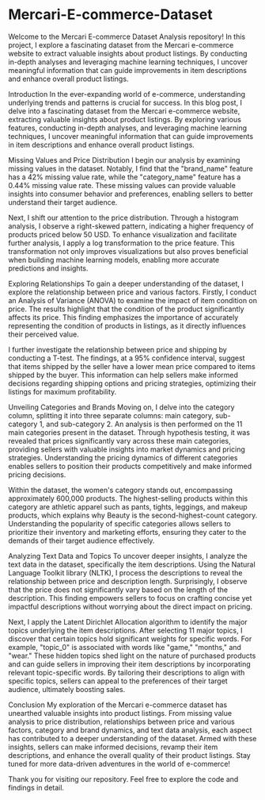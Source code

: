 # Mercari-E-commerce-Dataset

Welcome to the Mercari E-commerce Dataset Analysis repository! In this project, I explore a fascinating dataset from the Mercari e-commerce website to extract valuable insights about product listings. By conducting in-depth analyses and leveraging machine learning techniques, I uncover meaningful information that can guide improvements in item descriptions and enhance overall product listings.

Introduction
In the ever-expanding world of e-commerce, understanding underlying trends and patterns is crucial for success. In this blog post, I delve into a fascinating dataset from the Mercari e-commerce website, extracting valuable insights about product listings. By exploring various features, conducting in-depth analyses, and leveraging machine learning techniques, I uncover meaningful information that can guide improvements in item descriptions and enhance overall product listings.

Missing Values and Price Distribution
I begin our analysis by examining missing values in the dataset. Notably, I find that the "brand_name" feature has a 42% missing value rate, while the "category_name" feature has a 0.44% missing value rate. These missing values can provide valuable insights into consumer behavior and preferences, enabling sellers to better understand their target audience.

Next, I shift our attention to the price distribution. Through a histogram analysis, I observe a right-skewed pattern, indicating a higher frequency of products priced below 50 USD. To enhance visualization and facilitate further analysis, I apply a log transformation to the price feature. This transformation not only improves visualizations but also proves beneficial when building machine learning models, enabling more accurate predictions and insights.

Exploring Relationships
To gain a deeper understanding of the dataset, I explore the relationship between price and various factors. Firstly, I conduct an Analysis of Variance (ANOVA) to examine the impact of item condition on price. The results highlight that the condition of the product significantly affects its price. This finding emphasizes the importance of accurately representing the condition of products in listings, as it directly influences their perceived value.

I further investigate the relationship between price and shipping by conducting a T-test. The findings, at a 95% confidence interval, suggest that items shipped by the seller have a lower mean price compared to items shipped by the buyer. This information can help sellers make informed decisions regarding shipping options and pricing strategies, optimizing their listings for maximum profitability.

Unveiling Categories and Brands
Moving on, I delve into the category column, splitting it into three separate columns: main category, sub-category 1, and sub-category 2. An analysis is then performed on the 11 main categories present in the dataset. Through hypothesis testing, it was revealed that prices significantly vary across these main categories, providing sellers with valuable insights into market dynamics and pricing strategies. Understanding the pricing dynamics of different categories enables sellers to position their products competitively and make informed pricing decisions.

Within the dataset, the women's category stands out, encompassing approximately 600,000 products. The highest-selling products within this category are athletic apparel such as pants, tights, leggings, and makeup products, which explains why Beauty is the second-highest-count category. Understanding the popularity of specific categories allows sellers to prioritize their inventory and marketing efforts, ensuring they cater to the demands of their target audience effectively.

Analyzing Text Data and Topics
To uncover deeper insights, I analyze the text data in the dataset, specifically the item descriptions. Using the Natural Language Toolkit library (NLTK), I process the descriptions to reveal the relationship between price and description length. Surprisingly, I observe that the price does not significantly vary based on the length of the description. This finding empowers sellers to focus on crafting concise yet impactful descriptions without worrying about the direct impact on pricing.

Next, I apply the Latent Dirichlet Allocation algorithm to identify the major topics underlying the item descriptions. After selecting 11 major topics, I discover that certain topics hold significant weights for specific words. For example, "topic_0" is associated with words like "game," "months," and "wear." These hidden topics shed light on the nature of purchased products and can guide sellers in improving their item descriptions by incorporating relevant topic-specific words. By tailoring their descriptions to align with specific topics, sellers can appeal to the preferences of their target audience, ultimately boosting sales.

Conclusion
My exploration of the Mercari e-commerce dataset has unearthed valuable insights into product listings. From missing value analysis to price distribution, relationships between price and various factors, category and brand dynamics, and text data analysis, each aspect has contributed to a deeper understanding of the dataset. Armed with these insights, sellers can make informed decisions, revamp their item descriptions, and enhance the overall quality of their product listings. Stay tuned for more data-driven adventures in the world of e-commerce!

Thank you for visiting our repository. Feel free to explore the code and findings in detail.
